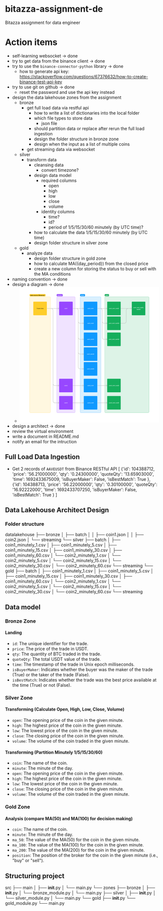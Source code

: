 # bitazza-assignment-de
Bitazza assignment for data engineer

# Action items
- self-learning websocket -> done
- try to get data from the binance client -> done
- try to use the `binance-connector-python` library -> done
    - how to generate api key: https://stackoverflow.com/questions/67376632/how-to-create-binance-test-api-key
- try to use git on github -> done
    - reset the password and use the api key instead
- design the data lakehouse zones from the assignment
    - bronze
        - get full load data via restful api
            - how to write a list of dictionaries into the local folder
            - which file types to store data
                - json file
            - should partition data or replace after rerun the full load ingestion
            - design the folder structure in bronze zone
            - design when the input as a list of multiple coins
        - get streaming data via websocket
    - silver
        - transform data
            - cleansing data
                - convert timezone?
            - design data model
                - required columns
                    - open
                    - high
                    - low
                    - close
                    - volume
                - identity columns
                    - time?
                    - id?
                    - period of 1/5/15/30/60 minutely (by UTC time)?
            - how to calculate the data 1/5/15/30/60 minutely (by UTC time)
            - design folder structure in silver zone
    - gold
        - analyze data
            - design folder structure in gold zone
            - how to calculate MA({day_period}) from the closed price
            - create a new column for storing the status to buy or sell with the MA conditions
- naming convention -> done
- design a diagram -> done
    -  ![diagram v1](./images/bitazza-diagram-v1.jpg)
- design a architect -> done
- review the virtual environment
- write a document in README.md
- notify an email for the intruction

## Full Load Data Ingestion
- Get 2 records of `AAVEUSDT` from Binance RESTful API
[
    {'id': 104388712, 'price': '56.21000000', 'qty': '0.24300000', 'quoteQty': '13.65903000', 'time': 1692433675009, 'isBuyerMaker': False, 'isBestMatch': True
    },
    {'id': 104388713, 'price': '56.22000000', 'qty': '0.30100000', 'quoteQty': '16.92222000', 'time': 1692433707250, 'isBuyerMaker': False, 'isBestMatch': True
    }
]

## Data Lakehouse Architect Design
### Folder structure
datalakehouse
├── bronze
│   ├── batch
│   │   ├── coin1.json
│   │   ├── coin2.json
│   └── streaming
└── silver
    ├── batch
    │   ├── coin1_minutely_1.csv
    │   ├── coin1_minutely_5.csv
    │   ├── coin1_minutely_15.csv
    │   ├── coin1_minutely_30.csv
    │   ├── coin1_minutely_60.csv
    │   └── coin2_minutely_1.csv
    │   └── coin2_minutely_5.csv
    │   └── coin2_minutely_15.csv
    │   └── coin2_minutely_30.csv
    │   └── coin2_minutely_60.csv
    └── streaming
└── gold
    ├── batch
    │   ├── coin1_minutely_1.csv
    │   ├── coin1_minutely_5.csv
    │   ├── coin1_minutely_15.csv
    │   ├── coin1_minutely_30.csv
    │   ├── coin1_minutely_60.csv
    │   └── coin2_minutely_1.csv
    │   └── coin2_minutely_5.csv
    │   └── coin2_minutely_15.csv
    │   └── coin2_minutely_30.csv
    │   └── coin2_minutely_60.csv
    └── streaming
## Data model
### Bronze Zone
#### Landing
- `id`: The unique identifier for the trade.
- `price`: The price of the trade in USDT.
- `qty`: The quantity of BTC traded in the trade.
- `quoteQty`: The total USDT value of the trade.
- `time`: The timestamp of the trade in Unix epoch milliseconds.
- `isBuyerMaker`: Indicates whether the buyer was the maker of the trade (True) or the taker of the trade (False).
- `isBestMatch`: Indicates whether the trade was the best price available at the time (True) or not (False).
### Silver Zone
#### Transforming (Calculate Open, High, Low, Close, Volume)
- `open`: The opening price of the coin in the given minute.
- `high`: The highest price of the coin in the given minute.
- `low`: The lowest price of the coin in the given minute.
- `close`: The closing price of the coin in the given minute.
- `volume`: The volume of the coin traded in the given minute.
#### Transforming (Partition Minutely 1/5/15/30/60)
- `coin`: The name of the coin.
- `minute`: The minute of the day.
- `open`: The opening price of the coin in the given minute.
- `high`: The highest price of the coin in the given minute.
- `low`: The lowest price of the coin in the given minute.
- `close`: The closing price of the coin in the given minute.
- `volume`: The volume of the coin traded in the given minute.
### Gold Zone
#### Analysis (compare MA(50) and MA(100) for decision making)
- `coin`: The name of the coin.
- `minute`: The minute of the day.
- `ma_50`: The value of the MA(50) for the coin in the given minute.
- `ma_100`: The value of the MA(100) for the coin in the given minute.
- `ma_200`: The value of the MA(200) for the coin in the given minute.
- `position`: The position of the broker for the coin in the given minute (i.e., "buy" or "sell").

## Structuring project
src
├── main
│   ├── __init__.py
│   └── main.py
└── zones
    ├── bronze
    │   ├── __init__.py
    │   └── bronze_module.py
    │   └── main.py
    ├── silver
    │   ├── __init__.py
    │   └── silver_module.py
    │   └── main.py
    └── gold
        ├── __init__.py
        └── gold_module.py
        └── main.py